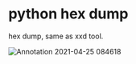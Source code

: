 # python hex dump
hex dump, same as  xxd tool.

![Annotation 2021-04-25 084618](https://user-images.githubusercontent.com/54411552/115979307-d1ea2480-a5a2-11eb-8c99-5dfec9433091.jpg)
